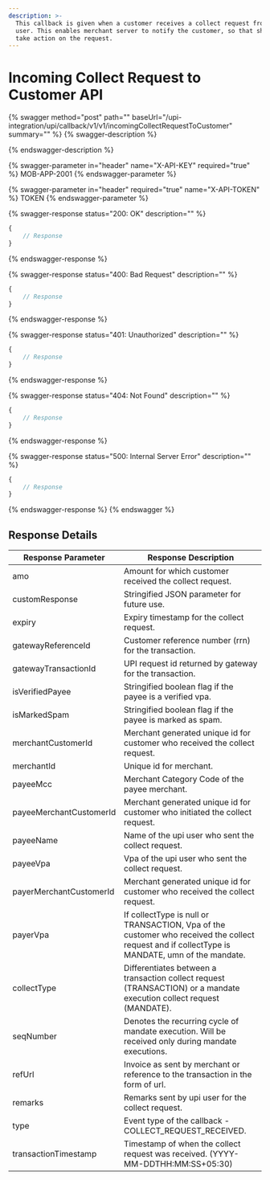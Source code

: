 ```yaml
---
description: >-
  This callback is given when a customer receives a collect request from any UPI
  user. This enables merchant server to notify the customer, so that she can
  take action on the request.
---
```


# Incoming Collect Request to Customer API

{% swagger method="post" path="" baseUrl="/upi-integration/upi/callback/v1/v1/incomingCollectRequestToCustomer" summary="" %}
{% swagger-description %}

{% endswagger-description %}

{% swagger-parameter in="header" name="X-API-KEY" required="true" %}
MOB-APP-2001
{% endswagger-parameter %}

{% swagger-parameter in="header" required="true" name="X-API-TOKEN" %}
TOKEN
{% endswagger-parameter %}

{% swagger-response status="200: OK" description="" %}
```javascript
{
    // Response
}
```
{% endswagger-response %}

{% swagger-response status="400: Bad Request" description="" %}
```javascript
{
    // Response
}
```
{% endswagger-response %}

{% swagger-response status="401: Unauthorized" description="" %}
```javascript
{
    // Response
}
```
{% endswagger-response %}

{% swagger-response status="404: Not Found" description="" %}
```javascript
{
    // Response
}
```
{% endswagger-response %}

{% swagger-response status="500: Internal Server Error" description="" %}
```javascript
{
    // Response
}
```
{% endswagger-response %}
{% endswagger %}

## Response Details

| Response Parameter      | Response Description                                                                                                                           |
| ----------------------- | ---------------------------------------------------------------------------------------------------------------------------------------------- |
| amo                     | Amount for which customer received the collect request.                                                                                        |
| customResponse          | Stringified JSON parameter for future use.                                                                                                     |
| expiry                  | Expiry timestamp for the collect request.                                                                                                      |
| gatewayReferenceId      | Customer reference number (rrn) for the transaction.                                                                                           |
| gatewayTransactionId    | UPI request id returned by gateway for the transaction.                                                                                        |
| isVerifiedPayee         | Stringified boolean flag if the payee is a verified vpa.                                                                                       |
| isMarkedSpam            | Stringified boolean flag if the payee is marked as spam.                                                                                       |
| merchantCustomerId      | Merchant generated unique id for customer who received the collect request.                                                                    |
| merchantId              | Unique id for merchant.                                                                                                                        |
| payeeMcc                | Merchant Category Code of the payee merchant.                                                                                                  |
| payeeMerchantCustomerId | Merchant generated unique id for customer who initiated the collect request.                                                                   |
| payeeName               | Name of the upi user who sent the collect request.                                                                                             |
| payeeVpa                | Vpa of the upi user who sent the collect request.                                                                                              |
| payerMerchantCustomerId | Merchant generated unique id for customer who received the collect request.                                                                    |
| payerVpa                | If collectType is null or TRANSACTION, Vpa of the customer who received the collect request and if collectType is MANDATE, umn of the mandate. |
| collectType             | Differentiates between a transaction collect request (TRANSACTION) or a mandate execution collect request (MANDATE).                           |
| seqNumber               | Denotes the recurring cycle of mandate execution. Will be received only during mandate executions.                                             |
| refUrl                  | Invoice as sent by merchant or reference to the transaction in the form of url.                                                                |
| remarks                 | Remarks sent by upi user for the collect request.                                                                                              |
| type                    | Event type of the callback - COLLECT\_REQUEST\_RECEIVED.                                                                                       |
| transactionTimestamp    | Timestamp of when the collect request was received. (YYYY-MM-DDTHH:MM:SS+05:30)                                                                |
